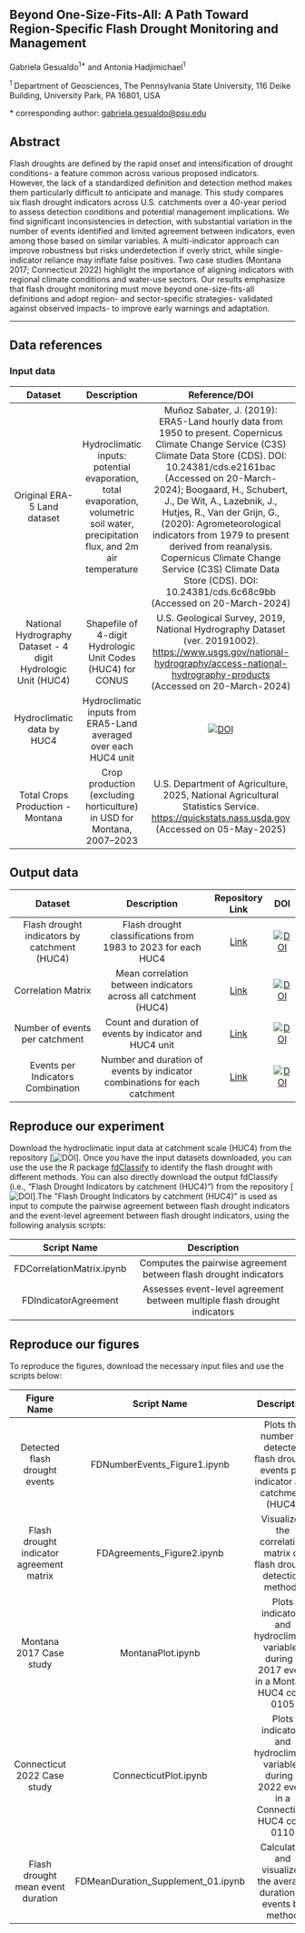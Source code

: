 
## **Beyond One-Size-Fits-All: A Path Toward Region-Specific Flash Drought Monitoring and Management**

Gabriela Gesualdo<sup>1\*</sup> and Antonia Hadjimichael<sup>1</sup>

<sup>1 </sup> Department of Geosciences, The Pennsylvania State University, 116 Deike Building, University Park, PA 16801, USA

\* corresponding author: gabriela.gesualdo@psu.edu

## Abstract
Flash droughts are defined by the rapid onset and intensification of drought conditions- a feature common across various proposed indicators. However, the lack of a standardized definition and detection method makes them particularly difficult to anticipate and manage. This study compares six flash drought indicators across U.S. catchments over a 40-year period to assess detection conditions and potential management implications. We find significant inconsistencies in detection, with substantial variation in the number of events identified and limited agreement between indicators, even among those based on similar variables. A multi-indicator approach can improve robustness but risks underdetection if overly strict, while single-indicator reliance may inflate false positives. Two case studies (Montana 2017; Connecticut 2022) highlight the importance of aligning indicators with regional climate conditions and water-use sectors. Our results emphasize that flash drought monitoring must move beyond one-size-fits-all definitions and adopt region- and sector-specific strategies- validated against observed impacts- to improve early warnings and adaptation.

---
## Data references
### Input data
|       Dataset       |               Description                    |               Reference/DOI          |
|:-------------------:|:--------------------------------------------:|:--------------------------------:|
|Original ERA-5 Land dataset | Hydroclimatic inputs: potential evaporation, total evaporation, volumetric soil water, precipitation flux, and 2m air temperature| Muñoz Sabater, J. (2019): ERA5-Land hourly data from 1950 to present. Copernicus Climate Change Service (C3S) Climate Data Store (CDS). DOI: 10.24381/cds.e2161bac (Accessed on 20-March-2024); Boogaard, H., Schubert, J., De Wit, A., Lazebnik, J., Hutjes, R., Van der Grijn, G., (2020): Agrometeorological indicators from 1979 to present derived from reanalysis. Copernicus Climate Change Service (C3S) Climate Data Store (CDS). DOI: 10.24381/cds.6c68c9bb (Accessed on 20-March-2024)|
|National Hydrography Dataset - 4 digit Hydrologic Unit (HUC4)| Shapefile of 4-digit Hydrologic Unit Codes (HUC4) for CONUS| U.S. Geological Survey, 2019, National Hydrography Dataset (ver. 20191002). https://www.usgs.gov/national-hydrography/access-national-hydrography-products (Accessed on 20-March-2024)|
|Hydroclimatic data by HUC4| Hydroclimatic inputs from ERA5-Land averaged over each HUC4 unit|[![DOI]()]()
|Total Crops Production - Montana| Crop production (excluding horticulture) in USD for Montana, 2007–2023| U.S. Department of Agriculture, 2025, National Agricultural Statistics Service. https://quickstats.nass.usda.gov (Accessed on 05-May-2025)|


## Output data
|       Dataset       |              Description                    |           Repository Link        |                   DOI                   |
|:-------------------:|:-------------------------------------------:|:--------------------------------:|:---------------------------------------:|
|Flash drought indicators by catchment (HUC4)| Flash drought classifications from 1983 to 2023 for each HUC4 |[Link]()|[![DOI]()]()|
|Correlation Matrix |Mean correlation between indicators across all catchment (HUC4)|[Link]()|[![DOI]()]()|
|Number of events per catchment |Count and duration of events by indicator and HUC4 unit|[Link]()|[![DOI]()]()|
|Events per Indicators Combination |Number and duration of events by indicator combinations for each catchment|[Link]()|[![DOI]()]()|

## Reproduce our experiment
Download the hydroclimatic input data at catchment scale (HUC4) from the repository [![DOI]()]. Once you have the input datasets downloaded, you can use the use the R package [fdClassify](https://github.com/pedroalencar1/fdClassify/tree/master) to identify the flash drought with different methods. You can also directly download the output fdClassify (i.e., “Flash Drought Indicators by catchment (HUC4)”) from the repository [![DOI]()].The "Flash Drought Indicators by catchment (HUC4)" is used as input to compute the pairwise agreement between flash drought indicators and the event-level agreement between flash drought indicators, using the following analysis scripts:

|Script Name | Description |
|:-------------------:|:-------------------------------------------:|
|FDCorrelationMatrix.ipynb | Computes the pairwise agreement between flash drought indicators|
|FDIndicatorAgreement | Assesses event-level agreement between multiple flash drought indicators|


## Reproduce our figures
To reproduce the figures,  download the necessary input files and use the scripts below:

| Figure Name |                Script Name                 |                                  Description                                   | 
|:--------------:|:------------------------------------------:|:------------------------------------------------------------------------------:|
|Detected flash drought events |FDNumberEvents_Figure1.ipynb | Plots the number of detected flash drought events per indicator and catchment (HUC4)|
|Flash drought indicator agreement matrix|FDAgreements_Figure2.ipynb|Visualizes the correlation matrix of flash drought detection methods|
|Montana 2017 Case study | MontanaPlot.ipynb| Plots indicators and hydroclimatic variables during a 2017 event in a Montana HUC4 code 0105|
|Connecticut 2022 Case study|ConnecticutPlot.ipynb|Plots indicators and hydroclimatic variables during a 2022 event in a Connecticut HUC4 code 0110|
|Flash drought mean event duration |FDMeanDuration_Supplement_01.ipynb| Calculates and visualizes the average duration of events by method|
